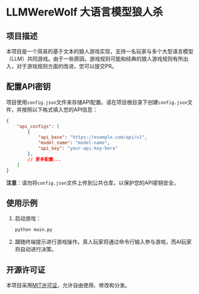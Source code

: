 # LLMWereWolf 大语言模型狼人杀

## 项目描述
本项目是一个简易的基于文本的狼人游戏实现，支持一名玩家与多个大型语言模型（LLM）共同游戏。由于一些原因，游戏规则可能和经典的狼人游戏规则有所出入，对于游戏规则方面的改进，您可以提交PR。


## 配置API密钥
项目使用`config.json`文件来存储API配置。请在项目根目录下创建`config.json`文件，并按照以下格式填入您的API信息：

```json
{
    "api_configs": [
        {
            "api_base": "https://example.com/api/v1",
            "model_name": "model-name",
            "api_key": "your-api-key-here"
        },
        // 更多配置...
    ]
}
```

**注意**：请勿将`config.json`文件上传到公共仓库，以保护您的API密钥安全。

## 使用示例
1. 启动游戏：
   ```bash
   python main.py
   ```
2. 跟随终端提示进行游戏操作。真人玩家将通过命令行输入参与游戏，而AI玩家将自动进行决策。


## 开源许可证
本项目采用[MIT许可证](LICENSE)，允许自由使用、修改和分发。